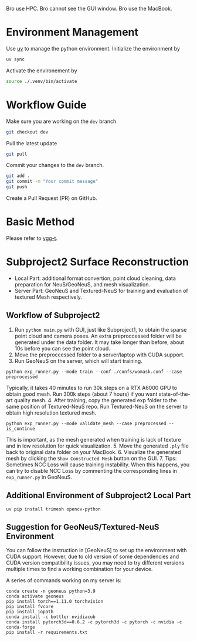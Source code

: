 Bro use HPC. Bro cannot see the GUI window. Bro use the MacBook.

# Environment Management
Use [uv](https://docs.astral.sh/uv/getting-started/installation/#pypi) to manage the python environment. Initialize the environment by 
```bash
uv sync
```
Activate the environement by
```bash
source ./.venv/bin/activate
```
# Workflow Guide
Make sure you are working on the `dev` branch.
```bash
git checkout dev
```
Pull the latest update
```bash
git pull
```
Commit your changes to the `dev` branch.
```bash
git add .
git commit -m "Your commit message"
git push
```
Create a Pull Request (PR) on GitHub.
# Basic Method
Please refer to [vgg-t](https://vgg-t.github.io).


# Subproject2 Surface Reconstruction
* Local Part: additional format convertion, point cloud cleaning, data preparation for NeuS/GeoNeuS, and mesh visualization.
* Server Part: GeoNeuS and Textured-NeuS for training and evaluation of textured Mesh respectively.

## Workflow of Subproject2
1. Run `python main.py` with GUI, just like Subproject1, to obtain the sparse point cloud and camera poses. An extra preproccessed folder will be generated under the data folder. It may take longer than before, about 10s before you can see the point cloud.
2. Move the preproccessed folder to a server/laptop with CUDA support.
3. Run GeoNeuS on the server, which will start training. 
```
python exp_runner.py --mode train --conf ./confs/womask.conf --case preprocessed
```
Typically, it takes 40 minutes to run 30k steps on a RTX A6000 GPU to obtain good mesh.
Run 300k steps (about 7 hours) if you want state-of-the-art quality mesh.
4. After training, copy the generated exp folder to the same position of Textured-NeuS repo. Run Textured-NeuS on the server to obtain high resolution textured mesh. 
```
python exp_runner.py --mode validate_mesh --case preprocessed --is_continue
```
This is important, as the mesh generated when training is lack of texture and in low resolution for quick visualization.
5. Move the generated `.ply` file back to original data folder on your MacBook.
6. Visualize the generated mesh by clicking the `Show Constructed Mesh` button on the GUI.
7. Tips: Sometimes NCC Loss will cause training instability. When this happens, you can try to disable NCC Loss by commenting the corresponding lines in `exp_runner.py` in GeoNeuS.

## Additional Environment of Subproject2 Local Part
```
uv pip install trimesh opencv-python
```

## Suggestion for GeoNeuS/Textured-NeuS Environment
You can follow the instruction in [GeoNeuS] to set up the environment with CUDA support.
However, due to old version of some dependencies and CUDA version compatibility issues, you may need to try different versions multiple times to find a working combination for your device.

A series of commands working on my server is:
```
conda create -n geoneus python=3.9
conda activate geoneus  
pip install torch==1.11.0 torchvision
pip install fvcore
pip install iopath
conda install -c bottler nvidiacub  
conda install pytorch3d==0.6.2 -c pytorch3d -c pytorch -c nvidia -c conda-forge
pip install -r requirements.txt
```
